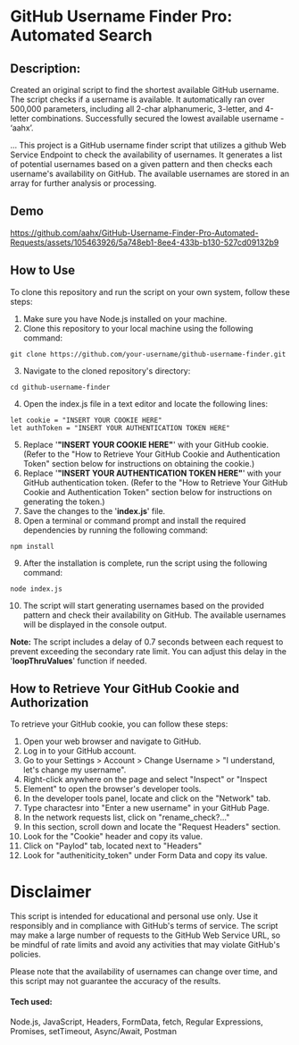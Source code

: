# GitHub Username Finder Pro: Automated Search

## Description:
Created an original script to find the shortest available GitHub username. The script checks if a username is available. It automatically ran over 500,000 parameters, including all 2-char alphanumeric, 3-letter, and 4-letter combinations. Successfully secured the lowest available username - ‘aahx’.

...
This project is a GitHub username finder script that utilizes a github Web Service Endpoint to check the availability of usernames. It generates a list of potential usernames based on a given pattern and then checks each username's availability on GitHub. The available usernames are stored in an array for further analysis or processing.

## Demo
https://github.com/aahx/GitHub-Username-Finder-Pro-Automated-Requests/assets/105463926/5a748eb1-8ee4-433b-b130-527cd09132b9

## How to Use
To clone this repository and run the script on your own system, follow these steps:

1. Make sure you have Node.js installed on your machine.
2. Clone this repository to your local machine using the following command:
``` 
git clone https://github.com/your-username/github-username-finder.git 
```
3. Navigate to the cloned repository's directory:
```
cd github-username-finder
```
4. Open the index.js file in a text editor and locate the following lines:
```
let cookie = "INSERT YOUR COOKIE HERE"
let authToken = "INSERT YOUR AUTHENTICATION TOKEN HERE"
```
5. Replace '<strong>"INSERT YOUR COOKIE HERE"</strong>' with your GitHub cookie. (Refer to the "How to Retrieve Your GitHub Cookie and Authentication Token" section below for instructions on obtaining the cookie.)
6. Replace '<strong>"INSERT YOUR AUTHENTICATION TOKEN HERE"</strong>' with your GitHub authentication token. (Refer to the "How to Retrieve Your GitHub Cookie and Authentication Token" section below for instructions on generating the token.)
7. Save the changes to the '<strong>index.js</strong>' file.
8. Open a terminal or command prompt and install the required dependencies by running the following command:
```
npm install
```
9. After the installation is complete, run the script using the following command:
```
node index.js
```
10. The script will start generating usernames based on the provided pattern and check their availability on GitHub. The available usernames will be displayed in the console output.

<strong>Note:</strong> The script includes a delay of 0.7 seconds between each request to prevent exceeding the secondary rate limit. You can adjust this delay in the '<strong>loopThruValues</strong>' function if needed.

## How to Retrieve Your GitHub Cookie and Authorization
To retrieve your GitHub cookie, you can follow these steps:

1. Open your web browser and navigate to GitHub.
2. Log in to your GitHub account.
3. Go to your Settings > Account > Change Username > "I understand, let's change my username". 
4. Right-click anywhere on the page and select "Inspect" or "Inspect 
5. Element" to open the browser's developer tools.
6. In the developer tools panel, locate and click on the "Network" tab.
7. Type charactesr into "Enter a new username" in your GitHub Page.
8. In the network requests list, click on "rename_check?..."
9. In this section, scroll down and locate the "Request Headers" section.
10. Look for the "Cookie" header and copy its value.
11. Click on "Paylod" tab, located next to "Headers"
12. Look for "autheniticity_token" under Form Data and copy its value.

# Disclaimer
This script is intended for educational and personal use only. Use it responsibly and in compliance with GitHub's terms of service. The script may make a large number of requests to the GitHub Web Service URL, so be mindful of rate limits and avoid any activities that may violate GitHub's policies.

Please note that the availability of usernames can change over time, and this script may not guarantee the accuracy of the results.


#### Tech used:
Node.js, JavaScript, Headers, FormData, fetch, Regular Expressions, Promises, setTimeout, Async/Await, Postman
